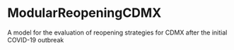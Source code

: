 # ModularReopeningCDMX
A model for the evaluation of reopening strategies for CDMX after the initial COVID-19 outbreak

